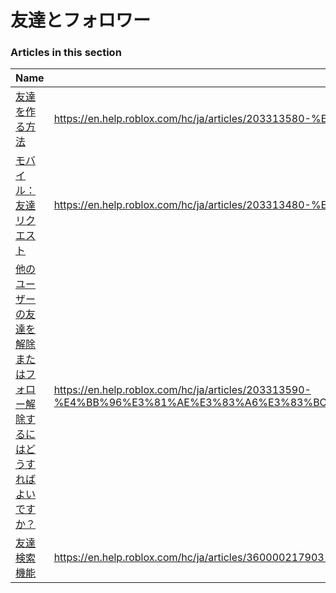 # 友達とフォロワー  
### Articles in this section
Name|URL
-|-
[友達を作る方法](./友達を作る方法.html) |https://en.help.roblox.com/hc/ja/articles/203313580-%E5%8F%8B%E9%81%94%E3%82%92%E4%BD%9C%E3%82%8B%E6%96%B9%E6%B3%95
[モバイル：友達リクエスト](./モバイル：友達リクエスト.html) |https://en.help.roblox.com/hc/ja/articles/203313480-%E3%83%A2%E3%83%90%E3%82%A4%E3%83%AB-%E5%8F%8B%E9%81%94%E3%83%AA%E3%82%AF%E3%82%A8%E3%82%B9%E3%83%88
[他のユーザーの友達を解除またはフォロー解除するにはどうすればよいですか？](./他のユーザーの友達を解除またはフォロー解除するにはどうすればよいですか？.html) |https://en.help.roblox.com/hc/ja/articles/203313590-%E4%BB%96%E3%81%AE%E3%83%A6%E3%83%BC%E3%82%B6%E3%83%BC%E3%81%AE%E5%8F%8B%E9%81%94%E3%82%92%E8%A7%A3%E9%99%A4%E3%81%BE%E3%81%9F%E3%81%AF%E3%83%95%E3%82%A9%E3%83%AD%E3%83%BC%E8%A7%A3%E9%99%A4%E3%81%99%E3%82%8B%E3%81%AB%E3%81%AF%E3%81%A9%E3%81%86%E3%81%99%E3%82%8C%E3%81%B0%E3%82%88%E3%81%84%E3%81%A7%E3%81%99%E3%81%8B-
[友達検索機能](./友達検索機能.html) |https://en.help.roblox.com/hc/ja/articles/360000217903-%E5%8F%8B%E9%81%94%E6%A4%9C%E7%B4%A2%E6%A9%9F%E8%83%BD
